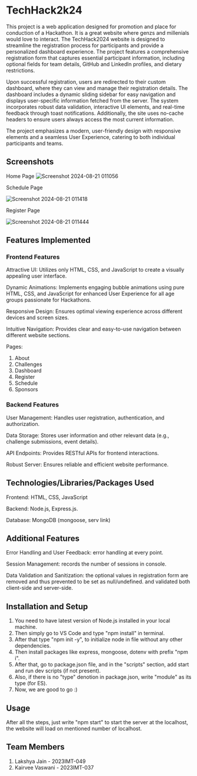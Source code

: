 # TechHack2k24

This project is a web application designed for promotion and place for conduction of a Hackathon. It is a great website where genzs and millenials would love to interact.
The TechHack2024 website is designed to streamline the registration process for participants and provide a personalized dashboard experience. The project features a comprehensive registration form that captures essential participant information, including optional fields for team details, GitHub and LinkedIn profiles, and dietary restrictions.

Upon successful registration, users are redirected to their custom dashboard, where they can view and manage their registration details. The dashboard includes a dynamic sliding sidebar for easy navigation and displays user-specific information fetched from the server. The system incorporates robust data validation, interactive UI elements, and real-time feedback through toast notifications. Additionally, the site uses no-cache headers to ensure users always access the most current information.

The project emphasizes a modern, user-friendly design with responsive elements and a seamless User Experience, catering to both individual participants and teams.

## Screenshots
Home Page
![Screenshot 2024-08-21 011056](https://github.com/user-attachments/assets/fab1a23d-248d-4233-9243-df9533ccb6ff)

Schedule Page

![Screenshot 2024-08-21 011418](https://github.com/user-attachments/assets/ff4f353c-3ecb-4c36-8b76-5738917cbef8)

Register Page

![Screenshot 2024-08-21 011444](https://github.com/user-attachments/assets/145ac007-3f06-41a3-8cfb-9c558c02c6c0)




## Features Implemented
### Frontend Features

Attractive UI: Utilizes only HTML, CSS, and JavaScript to create a visually appealing user interface.

Dynamic Animations: Implements engaging bubble animations using pure HTML, CSS, and JavaScript for enhanced User Experience for all age groups passionate for Hackathons.

Responsive Design: Ensures optimal viewing experience across different devices and screen sizes.

Intuitive Navigation: Provides clear and easy-to-use navigation between different website sections.

Pages:

1. About
2. Challenges
3. Dashboard
4. Register
5. Schedule
6. Sponsors

### Backend Features

User Management: Handles user registration, authentication, and authorization.

Data Storage: Stores user information and other relevant data (e.g., challenge submissions, event details).

API Endpoints: Provides RESTful APIs for frontend interactions.

Robust Server: Ensures reliable and efficient website performance.

## Technologies/Libraries/Packages Used

Frontend: HTML, CSS, JavaScript

Backend: Node.js, Express.js.

Database: MongoDB (mongoose, serv link)

## Additional Features

Error Handling and User Feedback: error handling at every point.

Session Management: records the number of sessions in console.

Data Validation and Sanitization: the optional values in registration form are removed and thus prevented to be set as null/undefined.
and validated both client-side and server-side.

## Installation and Setup

1. You need to have latest version of Node.js installed in your local machine.
2. Then simply go to VS Code and type "npm install" in terminal.
3. After that type "npm init -y", to initialize node in file without any other dependencies.
4. Then install packages like express, mongoose, dotenv with prefix "npm i".
5. After that, go to package.json file, and in the "scripts" section, add start and run dev scripts (if not present).
6. Also, if there is no "type" denotion in package.json, write "module" as its type (for ES).
7. Now, we are good to go :)

## Usage

After all the steps, just write "npm start" to start the server at the localhost, the website will load on mentioned number of localhost.

## Team Members

1. Lakshya Jain - 2023IMT-049
2. Kairvee Vaswani - 2023IMT-037


